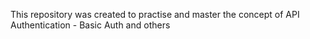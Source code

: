 This repository was created to practise and master the concept of API Authentication - Basic Auth and others
